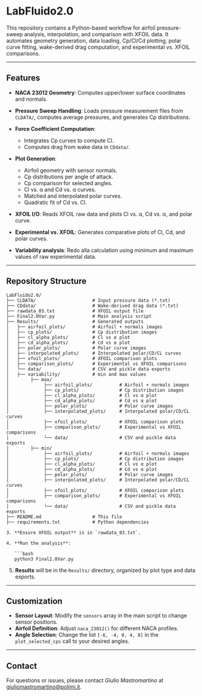# LabFluido2.0

This repository contains a Python-based workflow for airfoil pressure-sweep analysis, interpolation, and comparison with XFOIL data. It automates geometry generation, data loading, Cp/Cl/Cd plotting, polar curve fitting, wake-derived drag computation, and experimental vs. XFOIL comparisons.

---

## Features

* **NACA 23012 Geometry**: Computes upper/lower surface coordinates and normals.
* **Pressure Sweep Handling**: Loads pressure measurement files from `CLDATA/`, computes average pressures, and generates Cp distributions.
* **Force Coefficient Computation**:

  * Integrates Cp curves to compute Cl.
  * Computes drag from wake data in `CDdata/`.
* **Plot Generation**:

  * Airfoil geometry with sensor normals.
  * Cp distributions per angle of attack.
  * Cp comparison for selected angles.
  * Cl vs. α and Cd vs. α curves.
  * Matched and interpolated polar curves.
  * Quadratic fit of Cd vs. Cl.
* **XFOIL I/O**: Reads XFOIL raw data and plots Cl vs. α, Cd vs. α, and polar curve.
* **Experimental vs. XFOIL**: Generates comparative plots of Cl, Cd, and polar curves.
* **Variability analysis**: Redo alla calculation using minimum and maximum values of raw experimental data.

---

## Repository Structure

```
LabFluido2.0/
├── CLDATA/                     # Input pressure data (*.txt)
├── CDdata/                     # Wake-derived drag data (*.txt)
├── rawdata_03.txt              # XFOIL output file
├── Final2.0Var.py              # Main analysis script
├── Results/                    # Generated outputs
│   ├── airfoil_plots/          # Airfoil + normals images
│   ├── cp_plots/               # Cp distribution images
│   ├── cl_alpha_plots/         # Cl vs α plot
│   ├── cd_alpha_plots/         # Cd vs α plot
│   ├── polar_plots/            # Polar curve images
│   ├── interpolated_plots/     # Interpolated polar/CD/CL curves
│   ├── xfoil_plots/            # XFOIL comparison plots
│   ├── comparison_plots/       # Experimental vs XFOIL comparisons
│   └── data/                   # CSV and pickle data exports
│   ├── variability/            # min and max values
│        ├── max/
│             ├── airfoil_plots/          # Airfoil + normals images
│             ├── cp_plots/               # Cp distribution images
│             ├── cl_alpha_plots/         # Cl vs α plot
│             ├── cd_alpha_plots/         # Cd vs α plot
│             ├── polar_plots/            # Polar curve images
│             ├── interpolated_plots/     # Interpolated polar/CD/CL curves
│             ├── xfoil_plots/            # XFOIL comparison plots
│             ├── comparison_plots/       # Experimental vs XFOIL comparisons
│             └── data/                   # CSV and pickle data exports
│        ├── min/
│             ├── airfoil_plots/          # Airfoil + normals images
│             ├── cp_plots/               # Cp distribution images
│             ├── cl_alpha_plots/         # Cl vs α plot
│             ├── cd_alpha_plots/         # Cd vs α plot
│             ├── polar_plots/            # Polar curve images
│             ├── interpolated_plots/     # Interpolated polar/CD/CL curves
│             ├── xfoil_plots/            # XFOIL comparison plots
│             ├── comparison_plots/       # Experimental vs XFOIL comparisons
│             └── data/                   # CSV and pickle data exports
├── README.md                   # This file
├── requirements.txt            # Python dependencies

3. **Ensure XFOIL output** is in `rawdata_03.txt`.

4. **Run the analysis**:

   ```bash
   python3 Final2.0Var.py
   ```

5. **Results** will be in the `Results/` directory, organized by plot type and data exports.

---

## Customization

* **Sensor Layout**: Modify the `sensors` array in the main script to change sensor positions.
* **Airfoil Definition**: Adjust `naca_23012()` for different NACA profiles.
* **Angle Selection**: Change the list `[-6, -4, 0, 4, 8]` in the `plot_selected_cps` call to your desired angles.

---

## Contact

For questions or issues, please contact *Giulio Mastromartino* at [giuliomastromartino@polimi.it](mailto:giuliomastromartino@polimi.it).
